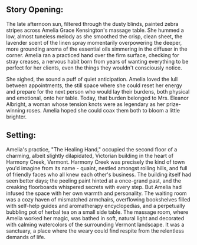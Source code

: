 ## Story Opening:

The late afternoon sun, filtered through the dusty blinds, painted zebra stripes across Amelia Grace Kensington's massage table. She hummed a low, almost tuneless melody as she smoothed the crisp, clean sheet, the lavender scent of the linen spray momentarily overpowering the deeper, more grounding aroma of the essential oils simmering in the diffuser in the corner. Amelia ran a practiced hand over the firm surface, checking for stray creases, a nervous habit born from years of wanting everything to be perfect for her clients, even the things they wouldn't consciously notice.

She sighed, the sound a puff of quiet anticipation. Amelia loved the lull between appointments, the still space where she could reset her energy and prepare for the next person who would lay their burdens, both physical and emotional, onto her table. Today, that burden belonged to Mrs. Eleanor Albright, a woman whose tension knots were as legendary as her prize-winning roses. Amelia hoped she could coax them both to bloom a little brighter.

## Setting:

Amelia's practice, "The Healing Hand," occupied the second floor of a charming, albeit slightly dilapidated, Victorian building in the heart of Harmony Creek, Vermont. Harmony Creek was precisely the kind of town you'd imagine from its name - quaint, nestled amongst rolling hills, and full of friendly faces who all knew each other's business. The building itself had seen better days; the peeling paint hinted at a once-grand past, and the creaking floorboards whispered secrets with every step. But Amelia had infused the space with her own warmth and personality. The waiting room was a cozy haven of mismatched armchairs, overflowing bookshelves filled with self-help guides and aromatherapy encyclopedias, and a perpetually bubbling pot of herbal tea on a small side table. The massage room, where Amelia worked her magic, was bathed in soft, natural light and decorated with calming watercolors of the surrounding Vermont landscape. It was a sanctuary, a place where the weary could find respite from the relentless demands of life.
